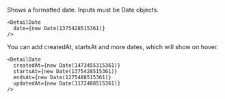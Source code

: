 Shows a formatted date. Inputs must be Date objects.

    <DetailDate
      date={new Date(1375428515361)}
    />

You can add createdAt, startsAt and more dates, which will show on hover.

    <DetailDate
      createdAt={new Date(1473455315361)}
      startsAt={new Date(1375428515361)}
      endsAt={new Date(1275488515361)}
      updatedAt={new Date(1172488515361)}
    />
